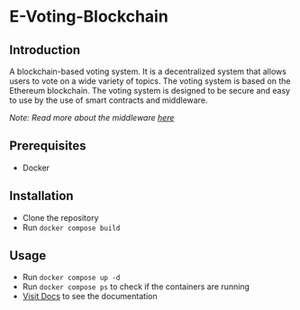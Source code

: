 # E-Voting-Blockchain

## Introduction
A blockchain-based voting system. It is a decentralized system that allows users to vote on a wide variety of topics. The voting system is based on the Ethereum blockchain. The voting system is designed to be secure and easy to use by the use of smart contracts and middleware.

*Note: Read more about the middleware [here](./middleware/)*

## Prerequisites
- Docker

## Installation
- Clone the repository
- Run `docker compose build`

## Usage
- Run `docker compose up -d`
- Run `docker compose ps` to check if the containers are running
- [Visit Docs](http://localhost:8000/docs) to see the documentation

